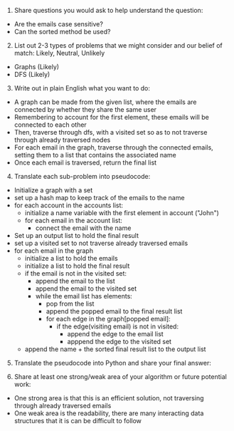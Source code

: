 1. Share questions you would ask to help understand the question:
- Are the emails case sensitive?
- Can the sorted method be used?

2. List out 2-3 types of problems that we might consider and our belief of match: Likely, Neutral, Unlikely
- Graphs (Likely)
- DFS (Likely)

3. Write out in plain English what you want to do: 
- A graph can be made from the given list, where the emails are connected by whether they share the same user
- Remembering to account for the first element, these emails will be connected to each other
- Then, traverse through dfs, with a visited set so as to not traverse through already traversed nodes
- For each email in the graph, traverse through the connected emails, setting them to a list that contains the associated name 
- Once each email is traversed, return the final list

4. Translate each sub-problem into pseudocode:
- Initialize a graph with a set
- set up a hash map to keep track of the emails to the name 
- for each account in the accounts list:
    - initialize a name variable with the first element in account ("John")
    - for each email in the account list:
        - connect the email with the name
- Set up an output list to hold the final result
- set up a visited set to not traverse already traversed emails
- for each email in the graph
    - initialize a list to hold the emails
    - initialize a list to hold the final result 
    - if the email is not in the visited set:
        - append the email to the list
        - append the email to the visited set
        - while the email list has elements:
            - pop from the list
            - append the popped email to the final result list
            - for each edge in the graph[popped email]:
                - if the edge(visiting email) is not in visited:
                    - append the edge to the email list
                    - apppend the edge to the visited set
    - append the name + the sorted final result list to the output list


5. Translate the pseudocode into Python and share your final answer:
  <!--  class Solution:
    def accountsMerge(self, accounts: List[List[str]]) -> List[List[str]]:
        graph = collections.defaultdict(set)
        emailToName = {}

        for account in accounts:
            name = account[0]
            for email in account[1:]:
                graph[email].add(account[1])
                graph[account[1]].add(email)

                emailToName[email] = name
        
        output = []
        visited = set()

        for email in graph:
            if email not in visited:
                stack = [email]
                visited.add(email)

                emailList = []

                while stack:
                    node = stack.pop()
                    emailList.append(node)

                    for edge in graph[node]:
                        if edge not in visited:
                            stack.append(edge)
                            visited.add(edge)
                output.append([emailToName[email]] + sorted(emailList))
        return output    -->

6. Share at least one strong/weak area of your algorithm or future potential work:
- One strong area is that this is an efficient solution, not traversing through already traversed emails
- One weak area is the readability, there are many interacting data structures that it is can be difficult to follow